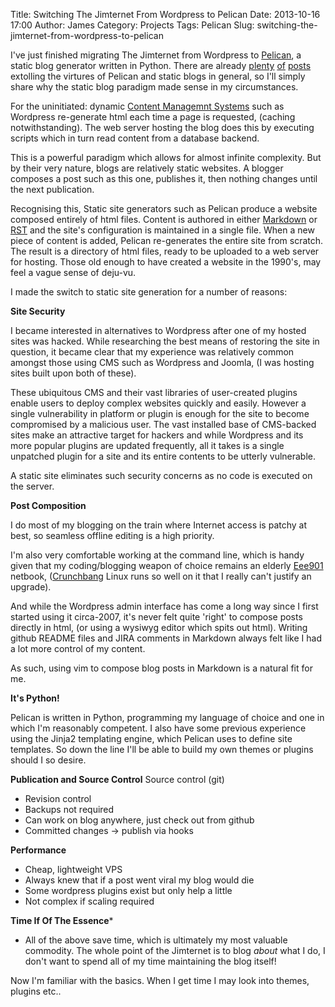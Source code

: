 Title: Switching The Jimternet From Wordpress to Pelican
Date: 2013-10-16 17:00
Author: James
Category: Projects
Tags: Pelican
Slug: switching-the-jimternet-from-wordpress-to-pelican

I've just finished migrating The Jimternet from Wordpress to [Pelican][Pelican], a static blog generator written in Python. There are already [plenty][pelican_post_1] [of][pelican_post_2] [posts][pelican_post_3] extolling the virtures of Pelican and static blogs in general, so I'll simply share why the static blog paradigm made sense in my circumstances.

For the uninitiated: dynamic [Content Managemnt Systems][cms] such as Wordpress re-generate html each time a page is requested, (caching notwithstanding). The web server hosting the blog does this by executing scripts which in turn read content from a database backend.

This is a powerful paradigm which allows for almost infinite complexity. But by their very nature, blogs are relatively static websites. A blogger composes a post such as this one, publishes it, then nothing changes until the next publication.

Recognising this, Static site generators such as Pelican produce a website composed entirely of html files. Content is authored in either [Markdown][Markdown] or [RST][RST] and the site's configuration is maintained in a single file. When a new piece of content is added, Pelican re-generates the entire site from scratch. The result is a directory of html files, ready to be uploaded to a web server for hosting. Those old enough to have created a website in the 1990's, may feel a vague
sense of deju-vu.

I made the switch to static site generation for a number of reasons:

**Site Security**

I became interested in alternatives to Wordpress after one of my hosted sites was hacked. While researching the best means of restoring the site in question, it became clear that my experience was relatively common amongst those using CMS such as Wordpress and Joomla, (I was hosting sites built upon both of these).

These ubiquitous CMS and their vast libraries of user-created plugins enable users to deploy complex websites quickly and easily. However a single vulnerability in platform or plugin is enough for the site to become compromised by a malicious user.
The vast installed base of CMS-backed sites make an attractive target for hackers and while Wordpress and its more popular plugins are updated frequently, all it takes is a single unpatched plugin for a site and its entire contents to be utterly vulnerable.

A static site eliminates such security concerns as no code is executed on the server.

**Post Composition**

I do most of my blogging on the train where Internet access is patchy at best, so seamless offline editing is a high priority.

I'm also very comfortable working at the command line, which is handy given that my coding/blogging weapon of choice remains an elderly [Eee901][Eee901] netbook, ([Crunchbang][Crunchbang] Linux runs so well on it that I really can't justify an upgrade). 

And while the Wordpress admin interface has come a long way since I first started using it circa-2007, it's never felt quite 'right' to compose posts directly in html, (or using a wysiwyg editor which spits out html). Writing github README files and JIRA comments in Markdown always felt like I had a lot more control of my content.  

As such, using vim to compose blog posts in Markdown is a natural fit for me.

**It's Python!**

Pelican is written in Python, programming my language of choice and one in which I'm reasonably competent. I also have some previous experience using the Jinja2 templating engine, which Pelican uses to define site templates. So down the line I'll be able to build my own themes or plugins should I so desire.

**Publication and Source Control**
Source control (git)
* Revision control
* Backups not required
* Can work on blog anywhere, just check out from github
* Committed changes -> publish via hooks

**Performance**
* Cheap, lightweight VPS
* Always knew that if a post went viral my blog would die
* Some wordpress plugins exist but only help a little
* Not complex if scaling required

**Time If Of The Essence***
* All of the above save time, which is ultimately my most valuable commodity. The whole point of the Jimternet is to blog *about* what I do, I don't want to spend all of my time maintaining the blog itself!

Now I'm familiar with the basics. When I get time I may look into themes, plugins etc..

[Pelican]: http://docs.getpelican.com
[pelican_post_1]: http://
[pelican_post_2]: http://
[pelican_post_3]: http://
[cms]: http://
[Markdown]: http://
[RST]: http://
[Eee901]: http://
[Crunchbang]: http://
